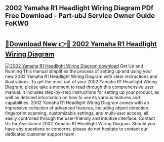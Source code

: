 ## 2002 Yamaha R1 Headlight Wiring Diagram PDf Free Download - Part-ubJ Service Owner Guide FoKW0

# <h2><a href="http://dfjdo8s.blite.top/?on=2002+Yamaha+R1+Headlight+Wiring+Diagram">🔗Download New 👉🔴 2002 Yamaha R1 Headlight Wiring Diagram</a></h2>

[![2002 Yamaha R1 Headlight Wiring Diagram download](https://i.imgur.com/lujVjoI.png)](http://dfjdo8s.blite.top/?on=2002+Yamaha+R1+Headlight+Wiring+Diagram)
Get Up and Running This manual simplifies the process of setting up and using your new 2002 Yamaha R1 Headlight Wiring Diagram with clear instructions and illustrations. To get the most out of your 2002 Yamaha R1 Headlight Wiring Diagram, please take a moment to read through this comprehensive user manual. It includes step-by-step instructions for setting up your product, as well as detailed information on how to use its various features and capabilities. 2002 Yamaha R1 Headlight Wiring Diagram comes with an impressive collection of advanced features, including object detection, fingerprint scanning, customizable settings, and multi-user access, all easily controlled through the user-friendly and intuitive interface. Contact Us for Assistance 2002 Yamaha R1 Headlight Wiring Diagram. Should you have any questions or concerns, please do not hesitate to contact our dedicated customer support team.
